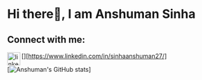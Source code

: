 # Hi there👋, I am Anshuman Sinha

## Connect with me:

[<img align="left" alt="linkedin" width="30px" src="https://www.freepik.com/free-icon/linkedin_14373514.htm#query=linkedin&position=6&from_view=search" />][https://www.linkedin.com/in/sinhaanshuman27/]

[![Anshuman's GitHub stats](https://github-readme-stats.vercel.app/api?username=sinhaanshuman27&count_private=true&show_icons=true&theme=dracula)]
